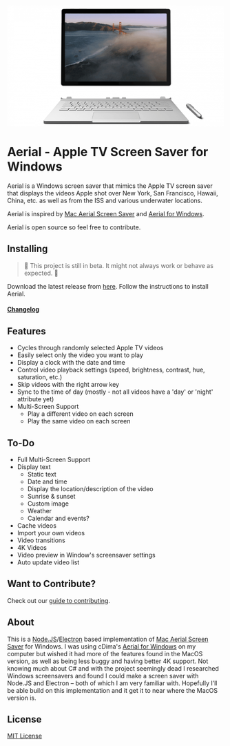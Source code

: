 <p align="center">  
    <img alt="" src="/documentation/images/surface_preview.gif" />
</p>

# Aerial - Apple TV Screen Saver for Windows
 
Aerial is a Windows screen saver that mimics the Apple TV screen saver that displays the videos Apple shot over New York, San Francisco, Hawaii, China, etc. as well as from the ISS and various underwater locations.

Aerial is inspired by [Mac Aerial Screen Saver](https://github.com/JohnCoates/Aerial) and [Aerial for Windows](https://github.com/cDima/Aerial).

Aerial is open source so feel free to contribute.

## Installing
>🚧 This project is still in beta. It might not always work or behave as expected. 🚧

Download the latest release from [here](https://github.com/OrangeJedi/Aerial/releases). Follow the instructions to install Aerial.

#### [Changelog](/documentation/changelog.md)

## Features
* Cycles through randomly selected Apple TV videos
* Easily select only the video you want to play
* Display a clock with the date and time
* Control video playback settings (speed, brightness, contrast, hue, saturation, etc.)
* Skip videos with the right arrow key
* Sync to the time of day (mostly - not all videos have a 'day' or 'night' attribute yet)
* Multi-Screen Support
    * Play a different video on each screen
    * Play the same video on each screen

## To-Do
* Full Multi-Screen Support
* Display text
  * Static text
  * Date and time
  * Display the location/description of the video
  * Sunrise & sunset
  * Custom image
  * Weather
  * Calendar and events?
 * Cache videos
* Import your own videos
* Video transitions
* 4K Videos
* Video preview in Window's screensaver settings
* Auto update video list

## Want to Contribute?

Check out our [guide to contributing](/documentation/contribute.md).

## About
This is a [Node.JS](https://nodejs.org)/[Electron](https://www.electronjs.org/) based implementation of [Mac Aerial Screen Saver](https://github.com/JohnCoates/Aerial) for Windows. I was using cDima's [Aerial for Windows](https://github.com/cDima/Aerial) on my computer but wished it had more of the features found in the MacOS version, as well as being less buggy and having better 4K support. Not knowing much about C# and with the project seemingly dead I researched Windows screensavers and found I could make a screen saver with Node.JS and Electron – both of which I am very familiar with. Hopefully I’ll be able build on this implementation and it get it to near where the MacOS version is.

## License
[MIT License](https://github.com/OrangeJedi/Aerial/blob/master/LICENSE)
